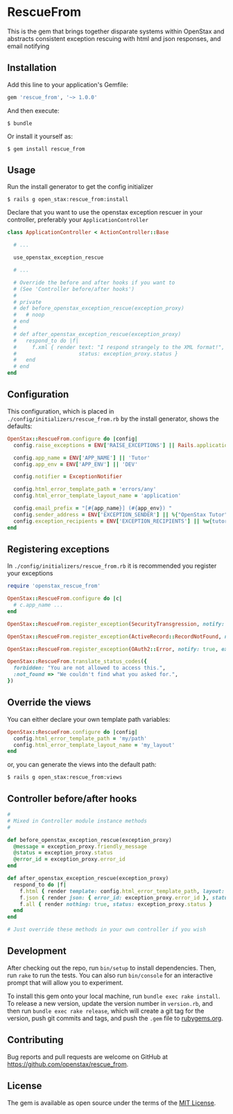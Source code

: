 # RescueFrom

This is the gem that brings together disparate systems within OpenStax and abstracts consistent exception rescuing with html and json responses, and email notifying

## Installation

Add this line to your application's Gemfile:

```ruby
gem 'rescue_from', '~> 1.0.0'
```

And then execute:

    $ bundle

Or install it yourself as:

    $ gem install rescue_from

## Usage

Run the install generator to get the config initializer

```
$ rails g open_stax:rescue_from:install
```

Declare that you want to use the openstax exception rescuer in your controller, preferably your `ApplicationController`

```ruby
class ApplicationController < ActionController::Base

  # ...

  use_openstax_exception_rescue

  # ...

  # Override the before and after hooks if you want to
  # (See 'Controller before/after hooks')
  #
  # private
  # def before_openstax_exception_rescue(exception_proxy)
  #   # noop
  # end
  #
  # def after_openstax_exception_rescue(exception_proxy)
  #   respond_to do |f|
  #     f.xml { render text: "I respond strangely to the XML format!",
  #                    status: exception_proxy.status }
  #   end
  # end
end
```

## Configuration

This configuration, which is placed in `./config/initializers/rescue_from.rb` by the install generator, shows the defaults:

```ruby
OpenStax::RescueFrom.configure do |config|
  config.raise_exceptions = ENV['RAISE_EXCEPTIONS'] || Rails.application.config.consider_all_requests_local

  config.app_name = ENV['APP_NAME'] || 'Tutor'
  config.app_env = ENV['APP_ENV'] || 'DEV'

  config.notifier = ExceptionNotifier

  config.html_error_template_path = 'errors/any'
  config.html_error_template_layout_name = 'application'

  config.email_prefix = "[#{app_name}] (#{app_env}) "
  config.sender_address = ENV['EXCEPTION_SENDER'] || %{"OpenStax Tutor" <noreply@openstax.org>}
  config.exception_recipients = ENV['EXCEPTION_RECIPIENTS'] || %w{tutor-notifications@openstax.org}
end
```

## Registering exceptions

In `./config/initializers/rescue_from.rb` it is recommended you register your exceptions

```ruby
require 'openstax_rescue_from'

OpenStax::RescueFrom.configure do |c|
  # c.app_name ...
end

OpenStax::RescueFrom.register_exception(SecurityTransgression, notify: false, status: :forbidden)

OpenStax::RescueFrom.register_exception(ActiveRecord::RecordNotFound, notify: false, status: :not_found)

OpenStax::RescueFrom.register_exception(OAuth2::Error, notify: true, extras: ->(exception) { 'found extras' })

OpenStax::RescueFrom.translate_status_codes({
  forbidden: "You are not allowed to access this.",
  :not_found => "We couldn't find what you asked for.",
})
```

## Override the views

You can either declare your own template path variables:

```ruby
OpenStax::RescueFrom.configure do |config|
  config.html_error_template_path = 'my/path'
  config.html_error_template_layout_name = 'my_layout'
end
```

or, you can generate the views into the default path:

```
$ rails g open_stax:rescue_from:views
```

## Controller before/after hooks
```ruby
#
# Mixed in Controller module instance methods
#

def before_openstax_exception_rescue(exception_proxy)
  @message = exception_proxy.friendly_message
  @status = exception_proxy.status
  @error_id = exception_proxy.error_id
end

def after_openstax_exception_rescue(exception_proxy)
  respond_to do |f|
    f.html { render template: config.html_error_template_path, layout: config.html_error_template_layout_name, status: exception_proxy.status }
    f.json { render json: { error_id: exception_proxy.error_id }, status: exception_proxy.status }
    f.all { render nothing: true, status: exception_proxy.status }
  end
end

# Just override these methods in your own controller if you wish
```

## Development

After checking out the repo, run `bin/setup` to install dependencies. Then, run `rake` to run the tests. You can also run `bin/console` for an interactive prompt that will allow you to experiment.

To install this gem onto your local machine, run `bundle exec rake install`. To release a new version, update the version number in `version.rb`, and then run `bundle exec rake release`, which will create a git tag for the version, push git commits and tags, and push the `.gem` file to [rubygems.org](https://rubygems.org).

## Contributing

Bug reports and pull requests are welcome on GitHub at https://github.com/openstax/rescue_from.

## License

The gem is available as open source under the terms of the [MIT License](http://opensource.org/licenses/MIT).
